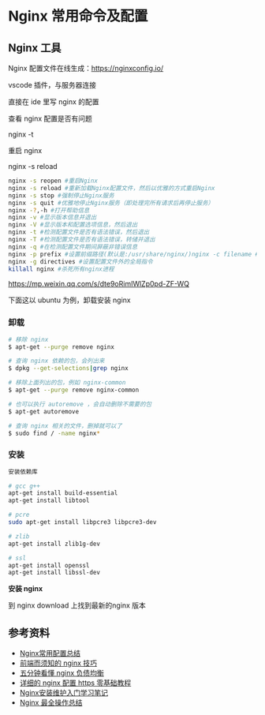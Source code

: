 # Nginx 常用命令及配置





## Nginx 工具

Nginx 配置文件在线生成：https://nginxconfig.io/

vscode 插件，与服务器连接

直接在 ide 里写 nginx 的配置



查看 nginx 配置是否有问题

nginx -t

重启 nginx

nginx -s reload





```bash
nginx -s reopen #重启Nginx
nginx -s reload #重新加载Nginx配置文件，然后以优雅的方式重启Nginx
nginx -s stop #强制停止Nginx服务
nginx -s quit #优雅地停止Nginx服务（即处理完所有请求后再停止服务）
nginx -?,-h #打开帮助信息
nginx -v #显示版本信息并退出
nginx -V #显示版本和配置选项信息，然后退出
nginx -t #检测配置文件是否有语法错误，然后退出
nginx -T #检测配置文件是否有语法错误，转储并退出
nginx -q #在检测配置文件期间屏蔽非错误信息
nginx -p prefix #设置前缀路径(默认是:/usr/share/nginx/)nginx -c filename #设置配置文件(默认是:/etc/nginx/nginx.conf)
nginx -g directives #设置配置文件外的全局指令
killall nginx #杀死所有nginx进程
```





https://mp.weixin.qq.com/s/dte9oRimIWlZp0pd-ZF-WQ

下面这以 ubuntu 为例，卸载安装 nginx

### 卸载

```bash
# 移除 nginx
$ apt-get --purge remove nginx

# 查询 nginx 依赖的包，会列出来
$ dpkg --get-selections|grep nginx

# 移除上面列出的包，例如 nginx-common
$ apt-get --purge remove nginx-common

# 也可以执行 autoremove ，会自动删除不需要的包
$ apt-get autoremove

# 查询 nginx 相关的文件，删掉就可以了
$ sudo find / -name nginx*
```

### 安装

```bash
安装依赖库

# gcc g++
apt-get install build-essential
apt-get install libtool

# pcre
sudo apt-get install libpcre3 libpcre3-dev

# zlib
apt-get install zlib1g-dev

# ssl
apt-get install openssl
apt-get install libssl-dev
```

**安装 nginx**

到 nginx download 上找到最新的nginx 版本









## 参考资料

- [Nginx常用配置总结](https://mp.weixin.qq.com/s?__biz=MzA4MjA1MDM3Ng==&mid=2450810692&idx=1&sn=45f79149c19e72be93871ebcd21fcdde&chksm=886b6b63bf1ce2754f1fa66e1b9c94b23d52cf0aebd8975987a329928dc400bb3bb1b454429f&mpshare=1&scene=1&srcid=0921vqoZaexrktW8gYBiGQkG&sharer_sharetime=1600683384522&sharer_shareid=778ad5bf3b27e0078eb105d7277263f6&key=b936ead840dca7f6b13b8ad3e509297601b88306d70b06eff4b9a17046e5ce3121abe7c1f95c4298905d8a6b9749f339b76a537b08d7bef5eef7b837fb3ee7789aeca827ac269ec91b33d194847be708ba2dbd0c295fc5a25b0acc7dda51504fad85f7813c3010cd608bb303f1d1e412fd1844195e303cca9d2d8b7b20b03f38&ascene=1&uin=MTA0NTY0NDM2MQ%3D%3D&devicetype=Windows+10+x64&version=62090529&lang=zh_CN&exportkey=ATdX8fy9b48Gn8z18lb36TA%3D&pass_ticket=xUf5%2BvGpHQ4pHJ5PI9t9oMdDO1zJaase7Qo80EiFL9FDz3WdMpi2Qga4AztTBAsi&wx_header=0)
- [前端而须知的 nginx 技巧](https://mp.weixin.qq.com/s?__biz=MzI5NjIzNjA1Nw==&mid=2247483888&idx=1&sn=c2235eb2330e2c06c99281bf2c15b3a6&chksm=ec462486db31ad902b52c9f9a9eef10e89328929544d6af7451d17bb799aa34a2a593306cd31&mpshare=1&scene=1&srcid=&sharer_sharetime=1574174348607&sharer_shareid=778ad5bf3b27e0078eb105d7277263f6#rd)
- [五分钟看懂 nginx 负债均衡](https://mp.weixin.qq.com/s?__biz=Mzg3NTcwMTUzNA==&mid=2247486249&idx=1&sn=8448800eb7eaa3963d532f6f576b305c&source=41#wechat_redirect)
- [详细的 nginx 配置 https 零基础教程](https://mp.weixin.qq.com/s?__biz=MzUxNzk1MjQ0Ng==&mid=2247484991&idx=2&sn=a68e578591e2df254fa339aacc1ec9e2&chksm=f99100eecee689f88e9e08fddc9ff42d0c88b8fd89c027b489005d28cf1950320f6e3b6cf1fd&mpshare=1&scene=1&srcid=&sharer_sharetime=1585873416059&sharer_shareid=778ad5bf3b27e0078eb105d7277263f6#rd)
- [Nginx安装维护入门学习笔记](https://github.com/jaywcjlove/nginx-tutorial)
- [Nginx 最全操作总结](https://mp.weixin.qq.com/s/LmtHTOVOvdcnMBuxv7a9_A)
